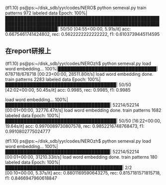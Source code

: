 (tf1.10) ps@ps:~/disk_sdb/yyr/codes/NERO$ python semeval.py 
train patterns
972 labeled data
Epoch: 100%|█████████████████████████████████████████████████████████████████████████████████████████████████████████████████████| 50/50 [04:55<00:00,  5.91s/it]
acc: 0.6675461741424802, rec: 0.5622222222222222, f1: 0.6103739445114595



## 在report研报上
(tf1.10) ps@ps:~/disk_sdb/yyr/codes/NEROzh$ python semeval.py
load word embedding...
100%|████████████████████████████████| 678718/678718 [00:23<00:00, 28511.80it/s]
load word embedding done.
train patterns
2283 labeled data
Epoch: 100%|████████████████████████████████████| 50/50 [42:02<00:00, 50.45s/it]
acc: 0.9985, rec: 0.9985, f1: 0.9985


load word embedding...
100%|██████████████████████████████████| 52214/52214 [00:01<00:00, 32776.47it/s]
load word embedding done.
train patterns
1682 labeled data
Epoch: 100%|████████████████████████████████████| 50/50 [16:22<00:00, 19.64s/it]
acc: 0.9970089730807578, rec: 0.9852216748768473, f1: 0.9910802775024777


(tf1.10) ps@ps:~/disk_sdb/yyr/codes/NEROzh$ python semeval.py
load word embedding...
100%|██████████████████████████████████| 52214/52214 [00:01<00:00, 31210.33it/s]
load word embedding done.
train patterns
180 labeled data
Epoch: 100%|██████████████████████████████████████| 2/2 [00:10<00:00,  5.37s/it]
acc: 0.8801169590643275, rec: 0.8157181571815718, f1: 0.8466947960618847